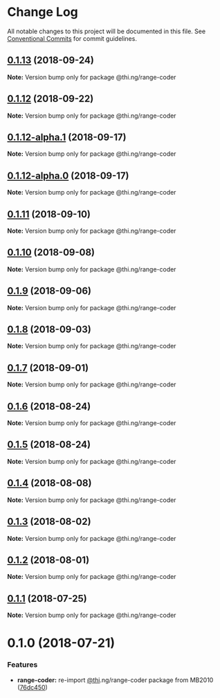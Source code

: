 # Change Log

All notable changes to this project will be documented in this file.
See [Conventional Commits](https://conventionalcommits.org) for commit guidelines.

<a name="0.1.13"></a>
## [0.1.13](https://github.com/thi-ng/umbrella/compare/@thi.ng/range-coder@0.1.12...@thi.ng/range-coder@0.1.13) (2018-09-24)

**Note:** Version bump only for package @thi.ng/range-coder





<a name="0.1.12"></a>
## [0.1.12](https://github.com/thi-ng/umbrella/compare/@thi.ng/range-coder@0.1.12-alpha.1...@thi.ng/range-coder@0.1.12) (2018-09-22)

**Note:** Version bump only for package @thi.ng/range-coder





<a name="0.1.12-alpha.1"></a>
## [0.1.12-alpha.1](https://github.com/thi-ng/umbrella/compare/@thi.ng/range-coder@0.1.12-alpha.0...@thi.ng/range-coder@0.1.12-alpha.1) (2018-09-17)

**Note:** Version bump only for package @thi.ng/range-coder





<a name="0.1.12-alpha.0"></a>
## [0.1.12-alpha.0](https://github.com/thi-ng/umbrella/compare/@thi.ng/range-coder@0.1.11...@thi.ng/range-coder@0.1.12-alpha.0) (2018-09-17)

**Note:** Version bump only for package @thi.ng/range-coder





<a name="0.1.11"></a>
## [0.1.11](https://github.com/thi-ng/umbrella/compare/@thi.ng/range-coder@0.1.10...@thi.ng/range-coder@0.1.11) (2018-09-10)

**Note:** Version bump only for package @thi.ng/range-coder





<a name="0.1.10"></a>
## [0.1.10](https://github.com/thi-ng/umbrella/compare/@thi.ng/range-coder@0.1.9...@thi.ng/range-coder@0.1.10) (2018-09-08)

**Note:** Version bump only for package @thi.ng/range-coder





<a name="0.1.9"></a>
## [0.1.9](https://github.com/thi-ng/umbrella/compare/@thi.ng/range-coder@0.1.8...@thi.ng/range-coder@0.1.9) (2018-09-06)




**Note:** Version bump only for package @thi.ng/range-coder

<a name="0.1.8"></a>
## [0.1.8](https://github.com/thi-ng/umbrella/compare/@thi.ng/range-coder@0.1.7...@thi.ng/range-coder@0.1.8) (2018-09-03)




**Note:** Version bump only for package @thi.ng/range-coder

<a name="0.1.7"></a>
## [0.1.7](https://github.com/thi-ng/umbrella/compare/@thi.ng/range-coder@0.1.6...@thi.ng/range-coder@0.1.7) (2018-09-01)




**Note:** Version bump only for package @thi.ng/range-coder

<a name="0.1.6"></a>
## [0.1.6](https://github.com/thi-ng/umbrella/compare/@thi.ng/range-coder@0.1.5...@thi.ng/range-coder@0.1.6) (2018-08-24)




**Note:** Version bump only for package @thi.ng/range-coder

<a name="0.1.5"></a>
## [0.1.5](https://github.com/thi-ng/umbrella/compare/@thi.ng/range-coder@0.1.4...@thi.ng/range-coder@0.1.5) (2018-08-24)




**Note:** Version bump only for package @thi.ng/range-coder

<a name="0.1.4"></a>
## [0.1.4](https://github.com/thi-ng/umbrella/compare/@thi.ng/range-coder@0.1.3...@thi.ng/range-coder@0.1.4) (2018-08-08)




**Note:** Version bump only for package @thi.ng/range-coder

<a name="0.1.3"></a>
## [0.1.3](https://github.com/thi-ng/umbrella/compare/@thi.ng/range-coder@0.1.2...@thi.ng/range-coder@0.1.3) (2018-08-02)




**Note:** Version bump only for package @thi.ng/range-coder

<a name="0.1.2"></a>
## [0.1.2](https://github.com/thi-ng/umbrella/compare/@thi.ng/range-coder@0.1.1...@thi.ng/range-coder@0.1.2) (2018-08-01)




**Note:** Version bump only for package @thi.ng/range-coder

<a name="0.1.1"></a>
## [0.1.1](https://github.com/thi-ng/umbrella/compare/@thi.ng/range-coder@0.1.0...@thi.ng/range-coder@0.1.1) (2018-07-25)




**Note:** Version bump only for package @thi.ng/range-coder

<a name="0.1.0"></a>
# 0.1.0 (2018-07-21)


### Features

* **range-coder:** re-import [@thi](https://github.com/thi).ng/range-coder package from MB2010 ([76dc450](https://github.com/thi-ng/umbrella/commit/76dc450))
